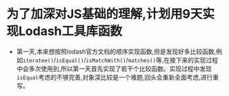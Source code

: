 # 为了加深对JS基础的理解,计划用9天实现Lodash工具库函数
* 第一天,本来想按照lodash官方文档的顺序实现函数,但是发现好多比较函数,例如`iteratee()`/`isEqual()`/`isMatchWith()`/`matches()`等,在接下来的实现过程中会多次使用到,所以第一天首先实现了若干个比较函数。实现过程中发现`isEqual`考虑的不够完善,对象深比较是一个难题,回头会重新全面考虑,进行重写。
